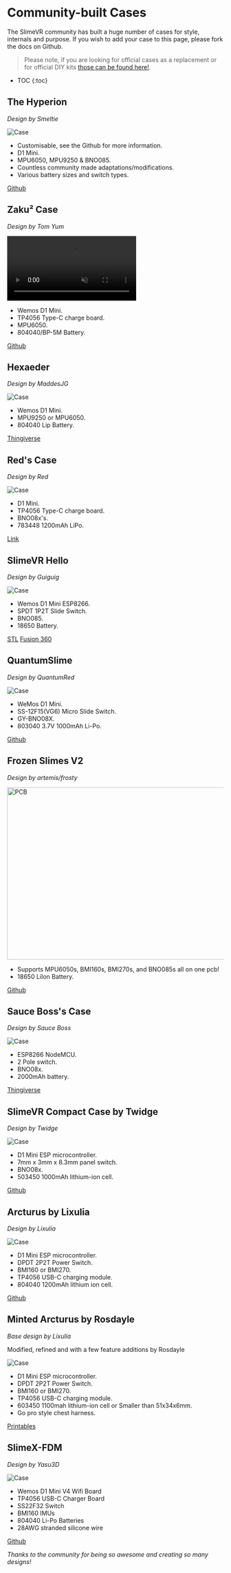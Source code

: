 # Community-built Cases
The SlimeVR community has built a huge number of cases for style, internals and purpose. If you wish to add your case to this page, please fork the docs on Github.

> Please note, if you are looking for official cases as a replacement or for official DIY kits [those can be found here!](https://shop.slimevr.dev/products/slimevr-main-case).

* TOC
{:toc}

## The Hyperion
*Design by Smeltie*

<img class="caseImage"
     src="https://github.com/Smeltie/Hyperion/blob/8f7968ad01a23a9b76815f441bbcd61ac2962d91/Docs/Case_360.gif?raw=true"
     alt="Case">

* Customisable, see the Github for more information.
* D1 Mini.
* MPU6050, MPU9250 & BNO085.
* Countless community made adaptations/modifications.
* Various battery sizes and switch types.

[Github](https://github.com/Smeltie/Hyperion)

## Zaku² Case
*Design by Tom Yum*

<video name="Zaku² case assembly" autoplay playsinline muted loop>
     <source src="../assets/videos/Zaku2_gif.webm" type="video/webm">
     <source src="../assets/videos/Zaku2_gif.mov" type="video/quicktime">
</video>

* Wemos D1 Mini.
* TP4056 Type-C charge board.
* MPU6050.
* 804040/BP-5M Battery.


[Github](https://github.com/TomYumVR/Zaku2)


## Hexaeder
*Design by MaddesJG*

<img class="caseImage"
     src="https://cdn.thingiverse.com/assets/a0/48/2e/73/d8/featured_preview_SlimeVR_Case_V1.8.png"
     alt="Case">

* Wemos D1 Mini.
* MPU9250 or MPU6050.
* 804040 Lip Battery.

[Thingiverse](https://www.thingiverse.com/thing:5140456)

## Red's Case
*Design by Red*

<img class="caseImage"
     src="../assets/img/redCase.jpg"
     alt="Case">

* D1 Mini.
* TP4056 Type-C charge board.
* BNO08x's.
* 783448 1200mAh LiPo.

[Link](../assets/cases/RedSlimeBasic.zip)

## SlimeVR Hello
*Design by Guiguig*

<img class="caseImage"
     src="../assets/img/SlimeVRHello.png"
     alt="Case">

* Wemos D1 Mini ESP8266.
* SPDT 1P2T Slide Switch.
* BNO085.
* 18650 Battery.

[STL](../assets/cases/SlimeVR_Hello_STL.zip)
[Fusion 360](../assets/cases/SlimeVR_Hello_v13.f3d)

## QuantumSlime
*Design by QuantumRed*

<img class="caseImage"
     src="https://github.com/Quantum-Red/QuantumSlimes/blob/main/Misc/V4%20Rendered%20Picture.jpg?raw=true"
     alt="Case">

* WeMos D1 Mini.
* SS-12F15(VG6) Micro Slide Switch.
* GY-BNO08X.
* 803040 3.7V 1000mAh Li-Po.

[Github](https://github.com/Quantum-Red/QuantumSlimes/releases/tag/V4)

## Frozen Slimes V2
*Design by artemis/frosty*

<img class="caseImage"
     src="https://user-images.githubusercontent.com/98719680/218297952-111f2c94-485c-4ddd-be9c-3e330d8ab26a.png"
     alt="PCB"
     width="600" height="400">

* Supports MPU6050s, BMI160s, BMI270s, and BNO085s all on one pcb!
* 18650 LiIon Battery.

[Github](https://github.com/frosty6742/frozen-slimes-v2#frozen-slimes-v2)

## Sauce Boss's Case
*Design by Sauce Boss*

<img class="caseImage"
     src="../assets/img/sauceBossCase.png"
     alt="Case">

* ESP8266 NodeMCU.
* 2 Pole switch.
* BNO08x.
* 2000mAh battery.

[Thingiverse](https://www.thingiverse.com/thing:4872694)

## SlimeVR Compact Case by Twidge
*Design by Twidge*

<img class="caseImage"
     src="https://github.com/TwidgeVR/slimevr_compact_case/raw/main/images/compact_case_display.jpg"
     alt="Case">

* D1 Mini ESP microcontroller.
* 7mm x 3mm x 8.3mm panel switch.
* BNO08x.
* 503450 1000mAh lithium-ion cell.

[Github](https://github.com/TwidgeVR/slimevr_compact_case)

## Arcturus by Lixulia
*Design by Lixulia*

<img class="caseImage"
     src="../assets/img/renderforarcturusnew.png"
     alt="Case">

* D1 Mini ESP microcontroller.
* DPDT 2P2T Power Switch.
* BMI160 or BMI270.
* TP4056 USB-C charging module.
* 804040 1200mAh lithium ion cell.

[Github](https://github.com/Lixulia/Arcturus)

## Minted Arcturus by Rosdayle
*Base design by Lixulia*

Modified, refined and with a few feature additions by Rosdayle

<img class="caseImage"
     src="https://i.gyazo.com/c4d2c2d755fe7071e20aec6d61c44aa6.png"
     alt="Case">

* D1 Mini ESP microcontroller.
* DPDT 2P2T Power Switch.
* BMI160 or BMI270.
* TP4056 USB-C charging module.
* 603450 1100mah lithium-ion cell or Smaller than 51x34x6mm.
* Go pro style chest harness.

[Printables](https://www.printables.com/model/647109-minted-arcturus-slimevr-diy-standard-parts)

## SlimeX-FDM
*Design by Yasu3D*

<img class="caseImage"
     src="https://raw.githubusercontent.com/Yasu3D/SlimeX-FDM/main/Docs/explodeView.gif"
     alt="Case">

* Wemos D1 Mini V4 Wifi Board
* TP4056 USB-C Charger Board
* SS22F32 Switch
* BMI160 IMUs
* 804040 Li-Po Batteries
* 28AWG stranded silicone wire

[Github](https://github.com/Yasu3D/SlimeX-FDM)

*Thanks to the community for being so awesome and creating so many designs!*
